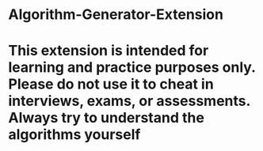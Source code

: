# Algorithm-Generator-Extension

# This extension is intended for learning and practice purposes only. Please do not use it to cheat in interviews, exams, or assessments. Always try to understand the algorithms yourself
